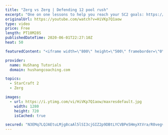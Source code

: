 ```yaml
---
title: "Zerg vs Zerg | Defending 12 pool rush"
excerpt: "One on one lessons to help you reach your SC2 goals: https://www.hushangcoaching.com ------------------------------------------------------------------------------------------------------- In this guide we take a look at how to defend one of the most infamous \"zerg rushes\" in sc2: the 12 pool. This rush"
originalUrl: https://youtube.com/watch?v=HiVKp7Q1aow
type: video
price: Free
length: PT10M28S
publishedDateTime: 2020-06-01T22:27:10Z
heat: 50

featuredContent: "<iframe width=\"800\" height=\"500\" frameborder=\"0\" src=\"https://www.youtube.com/embed/HiVKp7Q1aow\" allow=\"accelerometer; autoplay; encrypted-media; gyroscope; picture-in-picture\" allowfullscreen></iframe>"

provider:
  name: HuShang Tutorials
  domain: hushangcoaching.com

topics:
  - StarCraft 2
  - Zerg

images:
  - url: https://i.ytimg.com/vi/HiVKp7Q1aow/maxresdefault.jpg
    width: 1280
    height: 720
    isCached: true

secured: "N3EMq7LQJAEtuLMjg8caAl5lSI3cjGIZ2p9DBtLYCVBPe5HmyXtVra/R0vegvfRSBYWuiAKdFVfZRyYp8dHpB70yUGN32/GTfXqw14AotSEFwm837y6qZybRMryYIdrmx/OWmPcjwMHPTIZPpvnena8Onyr0f13EMctmK+xVPT0wO7AiHqi/TXtOk0kqbmrmOxLijqUttcaYiruvlZT9mn4tUmC5SgFGf6S4x138RScToC8P8Mce0jidPN3a1w4hdIk+0czEbPmTluCt+bU1hzvDWwKJ2pgcp6bFbpXgfmTqFagvpZPOr576vfEONGMzy2Mjxi3YLPQT2hHkAiwr9n8sSd2EAI1GCpMZHDRZicjO2epc6eMe2ALnAKsas30zaxXKImi+/fLwKYwpNb0FHQ4ftOvr6I/p9jNoYBO4U9s=;YELj9QmbDHsw1oRqVQcd1g=="
---
```


